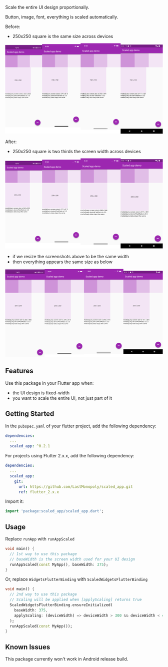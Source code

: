 <!-- 
This README describes the package. If you publish this package to pub.dev,
this README's contents appear on the landing page for your package.

For information about how to write a good package README, see the guide for
[writing package pages](https://dart.dev/guides/libraries/writing-package-pages). 

For general information about developing packages, see the Dart guide for
[creating packages](https://dart.dev/guides/libraries/create-library-packages)
and the Flutter guide for
[developing packages and plugins](https://flutter.dev/developing-packages). 
-->

Scale the entire UI design proportionally.

Button, image, font, everything is scaled automatically.

Before:
- 250x250 square is the same size across devices

![Screenshots of the same design before scaling](https://raw.githubusercontent.com/LastMonopoly/scaled_app/master/doc/Before.png "Screenshots before scaling")
  
After:
- 250x250 square is two thirds the screen width across devices

![Screenshots of the same design after scaling](https://raw.githubusercontent.com/LastMonopoly/scaled_app/master/doc/After.png "Screenshots after scaling")

- if we resize the screenshots above to be the same width
- then everything appears the same size as below

![Resized screenshots of the same design after scaling](https://raw.githubusercontent.com/LastMonopoly/scaled_app/master/doc/After_2.png "Resized screenshots after scaling")


## Features

Use this package in your Flutter app when:

- the UI design is fixed-width
- you want to scale the entire UI, not just part of it

## Getting Started

In the `pubspec.yaml` of your flutter project, add the following dependency:

```yaml
dependencies:
  ...
  scaled_app: ^0.2.1
```

For projects using Flutter 2.x.x, add the following dependency:

```yaml
dependencies:
  ...
  scaled_app:
    git:
      url: https://github.com/LastMonopoly/scaled_app.git
      ref: flutter_2.x.x
```

Import it:

```dart
import 'package:scaled_app/scaled_app.dart';
```

## Usage

Replace `runApp` with `runAppScaled`
```dart
void main() {
  // 1st way to use this package
  // baseWidth is the screen width used for your UI design
  runAppScaled(const MyApp(), baseWidth: 375);
}
```
Or, replace `WidgetsFlutterBinding` with `ScaledWidgetsFlutterBinding`
```dart
void main() {
  // 2nd way to use this package
  // Scaling will be applied when [applyScaling] returns true
  ScaledWidgetsFlutterBinding.ensureInitialized(
    baseWidth: 375,
    applyScaling: (deviceWidth) => deviceWidth > 300 && deviceWidth < 400,
  );
  runAppScaled(const MyApp());
}
```

## Known Issues

This package currently won't work in Android release build.

<!-- ## Additional information

TODO: Tell users more about the package: where to find more information, how to 
contribute to the package, how to file issues, what response they can expect 
from the package authors, and more. -->
